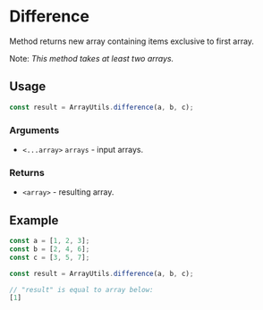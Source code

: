 Difference
==========

Method returns new array containing items exclusive to first array.

Note: *This method takes at least two arrays.*


Usage
-----

```js
const result = ArrayUtils.difference(a, b, c);
```


### Arguments

* `<...array>` `arrays` - input arrays.


### Returns

* `<array>` - resulting array.


Example
-------

```js
const a = [1, 2, 3];
const b = [2, 4, 6];
const c = [3, 5, 7];

const result = ArrayUtils.difference(a, b, c);

// "result" is equal to array below:
[1]
```
